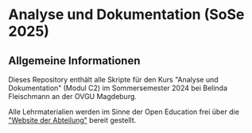 # Analyse und Dokumentation (SoSe 2025) <!-- omit in toc -->

## Allgemeine Informationen

Dieses Repository enthält alle Skripte für den Kurs "Analyse und Dokumentation" (Modul C2) im Sommersemester 2024 bei Belinda Fleischmann an der OVGU Magdeburg.

Alle Lehrmaterialien werden im Sinne der Open Education frei über die ["Website der Abteilung"](https://www.ipsy.ovgu.de/Institut/Abteilungen+des+Institutes/Methodenlehre+I+_+Experimentelle+und+Neurowissenschaftliche+Psychologie) bereit gestellt.
